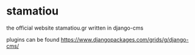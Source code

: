 stamatiou
=========

the official website stamatiou.gr written in django-cms


plugins can be found https://www.djangopackages.com/grids/g/django-cms/